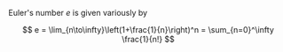 Euler's number $e$ is given variously by

$$
e = \lim_{n\to\infty}\left(1+\frac{1}{n}\right)^n = \sum_{n=0}^\infty \frac{1}{n!}
$$